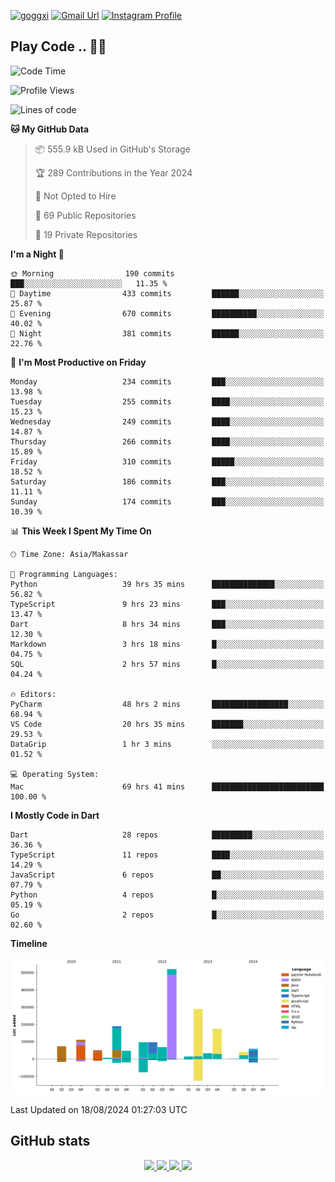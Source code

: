 [![goggxi](https://img.shields.io/badge/Portofolio-Goggxi-orange)](https://goggxi.github.io)
[![Gmail Url](https://img.shields.io/twitter/url?label=Goggxi@gmail.com&logo=gmail&style=social&url=http%3A%2F%2Fmailto%3Acontact.Goggxi@gmail.com)](mailto:Goggxi@gmail.com) [![Instagram Profile](https://img.shields.io/twitter/url?label=moh_rifkan&logo=instagram&style=social&url=https://www.instagram.com/moh_rifkan/)](https://www.instagram.com/moh_rifkan/)

## Play Code .. 💬🚀

<!-- [![Moh Rifkan GitHub stats](https://github-readme-stats.vercel.app/api?username=goggxi&count_private=true&show_icons=true&theme=dracula&custom_title=Goggxi%20Statistic%20🚀)](https://github.com/goggxi/goggxi)

[![Top Langs](https://github-readme-stats.vercel.app/api/top-langs/?username=goggxi&langs_count=8&layout=compact&show_icons=true&theme=dracula)](https://github.com/goggxi/goggxi) -->

<!--START_SECTION:waka-->
![Code Time](http://img.shields.io/badge/Code%20Time-3%2C180%20hrs%2046%20mins-blue)

![Profile Views](http://img.shields.io/badge/Profile%20Views-7-blue)

![Lines of code](https://img.shields.io/badge/From%20Hello%20World%20I%27ve%20Written-1.9%20million%20lines%20of%20code-blue)

**🐱 My GitHub Data** 

> 📦 555.9 kB Used in GitHub's Storage 
 > 
> 🏆 289 Contributions in the Year 2024
 > 
> 🚫 Not Opted to Hire
 > 
> 📜 69 Public Repositories 
 > 
> 🔑 19 Private Repositories 
 > 
**I'm a Night 🦉** 

```text
🌞 Morning                190 commits         ███░░░░░░░░░░░░░░░░░░░░░░   11.35 % 
🌆 Daytime                433 commits         ██████░░░░░░░░░░░░░░░░░░░   25.87 % 
🌃 Evening                670 commits         ██████████░░░░░░░░░░░░░░░   40.02 % 
🌙 Night                  381 commits         ██████░░░░░░░░░░░░░░░░░░░   22.76 % 
```
📅 **I'm Most Productive on Friday** 

```text
Monday                   234 commits         ███░░░░░░░░░░░░░░░░░░░░░░   13.98 % 
Tuesday                  255 commits         ████░░░░░░░░░░░░░░░░░░░░░   15.23 % 
Wednesday                249 commits         ████░░░░░░░░░░░░░░░░░░░░░   14.87 % 
Thursday                 266 commits         ████░░░░░░░░░░░░░░░░░░░░░   15.89 % 
Friday                   310 commits         █████░░░░░░░░░░░░░░░░░░░░   18.52 % 
Saturday                 186 commits         ███░░░░░░░░░░░░░░░░░░░░░░   11.11 % 
Sunday                   174 commits         ███░░░░░░░░░░░░░░░░░░░░░░   10.39 % 
```


📊 **This Week I Spent My Time On** 

```text
🕑︎ Time Zone: Asia/Makassar

💬 Programming Languages: 
Python                   39 hrs 35 mins      ██████████████░░░░░░░░░░░   56.82 % 
TypeScript               9 hrs 23 mins       ███░░░░░░░░░░░░░░░░░░░░░░   13.47 % 
Dart                     8 hrs 34 mins       ███░░░░░░░░░░░░░░░░░░░░░░   12.30 % 
Markdown                 3 hrs 18 mins       █░░░░░░░░░░░░░░░░░░░░░░░░   04.75 % 
SQL                      2 hrs 57 mins       █░░░░░░░░░░░░░░░░░░░░░░░░   04.24 % 

🔥 Editors: 
PyCharm                  48 hrs 2 mins       █████████████████░░░░░░░░   68.94 % 
VS Code                  20 hrs 35 mins      ███████░░░░░░░░░░░░░░░░░░   29.53 % 
DataGrip                 1 hr 3 mins         ░░░░░░░░░░░░░░░░░░░░░░░░░   01.52 % 

💻 Operating System: 
Mac                      69 hrs 41 mins      █████████████████████████   100.00 % 
```

**I Mostly Code in Dart** 

```text
Dart                     28 repos            █████████░░░░░░░░░░░░░░░░   36.36 % 
TypeScript               11 repos            ████░░░░░░░░░░░░░░░░░░░░░   14.29 % 
JavaScript               6 repos             ██░░░░░░░░░░░░░░░░░░░░░░░   07.79 % 
Python                   4 repos             █░░░░░░░░░░░░░░░░░░░░░░░░   05.19 % 
Go                       2 repos             █░░░░░░░░░░░░░░░░░░░░░░░░   02.60 % 
```



**Timeline**

![Lines of Code chart](https://raw.githubusercontent.com/Goggxi/Goggxi/main/assets/bar_graph.png)


 Last Updated on 18/08/2024 01:27:03 UTC
<!--END_SECTION:waka-->

## GitHub stats

<p align="center">
  <a href="https://github.com/goggxi">
    <img src="http://github-profile-summary-cards.vercel.app/api/cards/profile-details?username=goggxi&theme=transparent" />
  </a>
  <a href="https://github.com/goggxi">
    <img src="https://github-readme-streak-stats.herokuapp.com/?user=goggxi&hide_border=true&card_width=338&theme=transparent" />
  </a>
  <a href="https://github.com/goggxi">
    <img src="http://github-profile-summary-cards.vercel.app/api/cards/stats?username=goggxi&theme=transparent" />
  </a>
  <a href="https://github.com/goggxi">
    <img src="https://github-readme-stats.vercel.app/api/top-langs/?username=goggxi&langs_count=10&exclude_repo=&hide=c,makefile,html,css,sass,nix,nunjucks,tsql,dockerfile,shell&card_width=699&hide_border=true&theme=transparent" />
  </a>
  <!-- <br/>
  <a href="https://github.com/goggxi">
    <img src="https://komarev.com/ghpvc/?username=goggxi&color=blue&style=flat" />
  </a> -->
</p>
